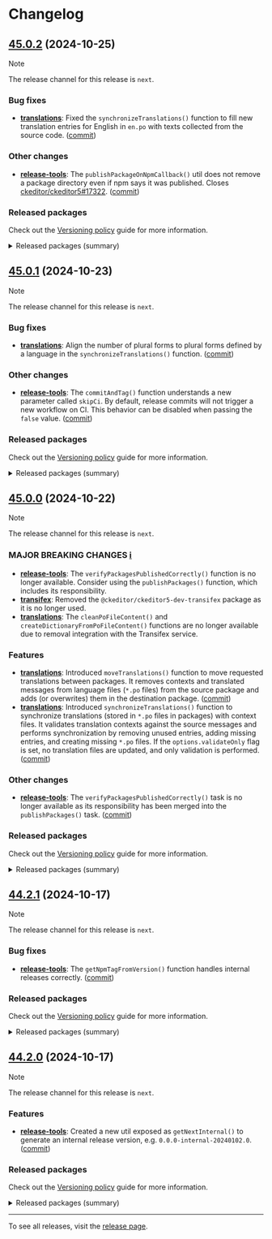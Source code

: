 Changelog
=========

## [45.0.2](https://github.com/ckeditor/ckeditor5-dev/compare/v45.0.1...v45.0.2) (2024-10-25)

> [!NOTE]
> The release channel for this release is `next`.

### Bug fixes

* **[translations](https://www.npmjs.com/package/@ckeditor/ckeditor5-dev-translations)**: Fixed the `synchronizeTranslations()` function to fill new translation entries for English in `en.po` with texts collected from the source code. ([commit](https://github.com/ckeditor/ckeditor5-dev/commit/6188a508fcab74d458419ee60aeb788140cd6bd0))

### Other changes

* **[release-tools](https://www.npmjs.com/package/@ckeditor/ckeditor5-dev-release-tools)**: The `publishPackageOnNpmCallback()` util does not remove a package directory even if npm says it was published. Closes [ckeditor/ckeditor5#17322](https://github.com/ckeditor/ckeditor5/issues/17322). ([commit](https://github.com/ckeditor/ckeditor5-dev/commit/a1b37c79347a7f74f88f6d945526e90b8ea96a67))

### Released packages

Check out the [Versioning policy](https://ckeditor.com/docs/ckeditor5/latest/framework/guides/support/versioning-policy.html) guide for more information.

<details>
<summary>Released packages (summary)</summary>

Other releases:

* [@ckeditor/ckeditor5-dev-build-tools](https://www.npmjs.com/package/@ckeditor/ckeditor5-dev-build-tools/v/45.0.2): v45.0.1 => v45.0.2
* [@ckeditor/ckeditor5-dev-bump-year](https://www.npmjs.com/package/@ckeditor/ckeditor5-dev-bump-year/v/45.0.2): v45.0.1 => v45.0.2
* [@ckeditor/ckeditor5-dev-ci](https://www.npmjs.com/package/@ckeditor/ckeditor5-dev-ci/v/45.0.2): v45.0.1 => v45.0.2
* [@ckeditor/ckeditor5-dev-dependency-checker](https://www.npmjs.com/package/@ckeditor/ckeditor5-dev-dependency-checker/v/45.0.2): v45.0.1 => v45.0.2
* [@ckeditor/ckeditor5-dev-docs](https://www.npmjs.com/package/@ckeditor/ckeditor5-dev-docs/v/45.0.2): v45.0.1 => v45.0.2
* [@ckeditor/ckeditor5-dev-release-tools](https://www.npmjs.com/package/@ckeditor/ckeditor5-dev-release-tools/v/45.0.2): v45.0.1 => v45.0.2
* [@ckeditor/ckeditor5-dev-stale-bot](https://www.npmjs.com/package/@ckeditor/ckeditor5-dev-stale-bot/v/45.0.2): v45.0.1 => v45.0.2
* [@ckeditor/ckeditor5-dev-tests](https://www.npmjs.com/package/@ckeditor/ckeditor5-dev-tests/v/45.0.2): v45.0.1 => v45.0.2
* [@ckeditor/ckeditor5-dev-translations](https://www.npmjs.com/package/@ckeditor/ckeditor5-dev-translations/v/45.0.2): v45.0.1 => v45.0.2
* [@ckeditor/ckeditor5-dev-utils](https://www.npmjs.com/package/@ckeditor/ckeditor5-dev-utils/v/45.0.2): v45.0.1 => v45.0.2
* [@ckeditor/ckeditor5-dev-web-crawler](https://www.npmjs.com/package/@ckeditor/ckeditor5-dev-web-crawler/v/45.0.2): v45.0.1 => v45.0.2
* [@ckeditor/typedoc-plugins](https://www.npmjs.com/package/@ckeditor/typedoc-plugins/v/45.0.2): v45.0.1 => v45.0.2
</details>


## [45.0.1](https://github.com/ckeditor/ckeditor5-dev/compare/v45.0.0...v45.0.1) (2024-10-23)

> [!NOTE]
> The release channel for this release is `next`.

### Bug fixes

* **[translations](https://www.npmjs.com/package/@ckeditor/ckeditor5-dev-translations)**: Align the number of plural forms to plural forms defined by a language in the `synchronizeTranslations()` function. ([commit](https://github.com/ckeditor/ckeditor5-dev/commit/34bf2fd9234c7b8f1c768a810d970b0f29bc7f16))

### Other changes

* **[release-tools](https://www.npmjs.com/package/@ckeditor/ckeditor5-dev-release-tools)**: The `commitAndTag()` function understands a new parameter called `skipCi`. By default, release commits will not trigger a new workflow on CI. This behavior can be disabled when passing the `false` value. ([commit](https://github.com/ckeditor/ckeditor5-dev/commit/ecc5104212b4c4c96f7530db5c384ca45fa67fa8))

### Released packages

Check out the [Versioning policy](https://ckeditor.com/docs/ckeditor5/latest/framework/guides/support/versioning-policy.html) guide for more information.

<details>
<summary>Released packages (summary)</summary>

Other releases:

* [@ckeditor/ckeditor5-dev-build-tools](https://www.npmjs.com/package/@ckeditor/ckeditor5-dev-build-tools/v/45.0.1): v45.0.0 => v45.0.1
* [@ckeditor/ckeditor5-dev-bump-year](https://www.npmjs.com/package/@ckeditor/ckeditor5-dev-bump-year/v/45.0.1): v45.0.0 => v45.0.1
* [@ckeditor/ckeditor5-dev-ci](https://www.npmjs.com/package/@ckeditor/ckeditor5-dev-ci/v/45.0.1): v45.0.0 => v45.0.1
* [@ckeditor/ckeditor5-dev-dependency-checker](https://www.npmjs.com/package/@ckeditor/ckeditor5-dev-dependency-checker/v/45.0.1): v45.0.0 => v45.0.1
* [@ckeditor/ckeditor5-dev-docs](https://www.npmjs.com/package/@ckeditor/ckeditor5-dev-docs/v/45.0.1): v45.0.0 => v45.0.1
* [@ckeditor/ckeditor5-dev-release-tools](https://www.npmjs.com/package/@ckeditor/ckeditor5-dev-release-tools/v/45.0.1): v45.0.0 => v45.0.1
* [@ckeditor/ckeditor5-dev-stale-bot](https://www.npmjs.com/package/@ckeditor/ckeditor5-dev-stale-bot/v/45.0.1): v45.0.0 => v45.0.1
* [@ckeditor/ckeditor5-dev-tests](https://www.npmjs.com/package/@ckeditor/ckeditor5-dev-tests/v/45.0.1): v45.0.0 => v45.0.1
* [@ckeditor/ckeditor5-dev-translations](https://www.npmjs.com/package/@ckeditor/ckeditor5-dev-translations/v/45.0.1): v45.0.0 => v45.0.1
* [@ckeditor/ckeditor5-dev-utils](https://www.npmjs.com/package/@ckeditor/ckeditor5-dev-utils/v/45.0.1): v45.0.0 => v45.0.1
* [@ckeditor/ckeditor5-dev-web-crawler](https://www.npmjs.com/package/@ckeditor/ckeditor5-dev-web-crawler/v/45.0.1): v45.0.0 => v45.0.1
* [@ckeditor/typedoc-plugins](https://www.npmjs.com/package/@ckeditor/typedoc-plugins/v/45.0.1): v45.0.0 => v45.0.1
</details>


## [45.0.0](https://github.com/ckeditor/ckeditor5-dev/compare/v44.2.1...v45.0.0) (2024-10-22)

> [!NOTE]
> The release channel for this release is `next`.

### MAJOR BREAKING CHANGES [ℹ️](https://ckeditor.com/docs/ckeditor5/latest/framework/guides/support/versioning-policy.html#major-and-minor-breaking-changes)

* **[release-tools](https://www.npmjs.com/package/@ckeditor/ckeditor5-dev-release-tools)**: The `verifyPackagesPublishedCorrectly()` function is no longer available. Consider using the `publishPackages()` function, which includes its responsibility.
* **[transifex](https://www.npmjs.com/package/@ckeditor/ckeditor5-dev-transifex)**: Removed the `@ckeditor/ckeditor5-dev-transifex` package as it is no longer used.
* **[translations](https://www.npmjs.com/package/@ckeditor/ckeditor5-dev-translations)**: The `cleanPoFileContent()` and `createDictionaryFromPoFileContent()` functions are no longer available due to removal integration with the Transifex service.

### Features

* **[translations](https://www.npmjs.com/package/@ckeditor/ckeditor5-dev-translations)**: Introduced `moveTranslations()` function to move requested translations between packages. It removes contexts and translated messages from language files (`*.po` files) from the source package and adds (or overwrites) them in the destination package. ([commit](https://github.com/ckeditor/ckeditor5-dev/commit/a53514d3bc18b7c594b64de176d66477c55e9ad8))
* **[translations](https://www.npmjs.com/package/@ckeditor/ckeditor5-dev-translations)**: Introduced `synchronizeTranslations()` function to synchronize translations (stored in `*.po` files in packages) with context files. It validates translation contexts against the source messages and performs synchronization by removing unused entries, adding missing entries, and creating missing `*.po` files. If the `options.validateOnly` flag is set, no translation files are updated, and only validation is performed. ([commit](https://github.com/ckeditor/ckeditor5-dev/commit/a53514d3bc18b7c594b64de176d66477c55e9ad8))

### Other changes

* **[release-tools](https://www.npmjs.com/package/@ckeditor/ckeditor5-dev-release-tools)**: The `verifyPackagesPublishedCorrectly()` task is no longer available as its responsibility has been merged into the `publishPackages()` task. ([commit](https://github.com/ckeditor/ckeditor5-dev/commit/a53514d3bc18b7c594b64de176d66477c55e9ad8))

### Released packages

Check out the [Versioning policy](https://ckeditor.com/docs/ckeditor5/latest/framework/guides/support/versioning-policy.html) guide for more information.

<details>
<summary>Released packages (summary)</summary>

Other releases:

* [@ckeditor/ckeditor5-dev-build-tools](https://www.npmjs.com/package/@ckeditor/ckeditor5-dev-build-tools/v/45.0.0): v44.2.1 => v45.0.0
* [@ckeditor/ckeditor5-dev-bump-year](https://www.npmjs.com/package/@ckeditor/ckeditor5-dev-bump-year/v/45.0.0): v44.2.1 => v45.0.0
* [@ckeditor/ckeditor5-dev-ci](https://www.npmjs.com/package/@ckeditor/ckeditor5-dev-ci/v/45.0.0): v44.2.1 => v45.0.0
* [@ckeditor/ckeditor5-dev-dependency-checker](https://www.npmjs.com/package/@ckeditor/ckeditor5-dev-dependency-checker/v/45.0.0): v44.2.1 => v45.0.0
* [@ckeditor/ckeditor5-dev-docs](https://www.npmjs.com/package/@ckeditor/ckeditor5-dev-docs/v/45.0.0): v44.2.1 => v45.0.0
* [@ckeditor/ckeditor5-dev-release-tools](https://www.npmjs.com/package/@ckeditor/ckeditor5-dev-release-tools/v/45.0.0): v44.2.1 => v45.0.0
* [@ckeditor/ckeditor5-dev-stale-bot](https://www.npmjs.com/package/@ckeditor/ckeditor5-dev-stale-bot/v/45.0.0): v44.2.1 => v45.0.0
* [@ckeditor/ckeditor5-dev-tests](https://www.npmjs.com/package/@ckeditor/ckeditor5-dev-tests/v/45.0.0): v44.2.1 => v45.0.0
* [@ckeditor/ckeditor5-dev-translations](https://www.npmjs.com/package/@ckeditor/ckeditor5-dev-translations/v/45.0.0): v44.2.1 => v45.0.0
* [@ckeditor/ckeditor5-dev-utils](https://www.npmjs.com/package/@ckeditor/ckeditor5-dev-utils/v/45.0.0): v44.2.1 => v45.0.0
* [@ckeditor/ckeditor5-dev-web-crawler](https://www.npmjs.com/package/@ckeditor/ckeditor5-dev-web-crawler/v/45.0.0): v44.2.1 => v45.0.0
* [@ckeditor/typedoc-plugins](https://www.npmjs.com/package/@ckeditor/typedoc-plugins/v/45.0.0): v44.2.1 => v45.0.0
</details>


## [44.2.1](https://github.com/ckeditor/ckeditor5-dev/compare/v44.2.0...v44.2.1) (2024-10-17)

> [!NOTE]
> The release channel for this release is `next`.

### Bug fixes

* **[release-tools](https://www.npmjs.com/package/@ckeditor/ckeditor5-dev-release-tools)**: The `getNpmTagFromVersion()` function handles internal releases correctly. ([commit](https://github.com/ckeditor/ckeditor5-dev/commit/baad1a6ae3b3fe0ff0b4711ae04067d44f128c92))

### Released packages

Check out the [Versioning policy](https://ckeditor.com/docs/ckeditor5/latest/framework/guides/support/versioning-policy.html) guide for more information.

<details>
<summary>Released packages (summary)</summary>

Other releases:

* [@ckeditor/ckeditor5-dev-build-tools](https://www.npmjs.com/package/@ckeditor/ckeditor5-dev-build-tools/v/44.2.1): v44.2.0 => v44.2.1
* [@ckeditor/ckeditor5-dev-bump-year](https://www.npmjs.com/package/@ckeditor/ckeditor5-dev-bump-year/v/44.2.1): v44.2.0 => v44.2.1
* [@ckeditor/ckeditor5-dev-ci](https://www.npmjs.com/package/@ckeditor/ckeditor5-dev-ci/v/44.2.1): v44.2.0 => v44.2.1
* [@ckeditor/ckeditor5-dev-dependency-checker](https://www.npmjs.com/package/@ckeditor/ckeditor5-dev-dependency-checker/v/44.2.1): v44.2.0 => v44.2.1
* [@ckeditor/ckeditor5-dev-docs](https://www.npmjs.com/package/@ckeditor/ckeditor5-dev-docs/v/44.2.1): v44.2.0 => v44.2.1
* [@ckeditor/ckeditor5-dev-release-tools](https://www.npmjs.com/package/@ckeditor/ckeditor5-dev-release-tools/v/44.2.1): v44.2.0 => v44.2.1
* [@ckeditor/ckeditor5-dev-stale-bot](https://www.npmjs.com/package/@ckeditor/ckeditor5-dev-stale-bot/v/44.2.1): v44.2.0 => v44.2.1
* [@ckeditor/ckeditor5-dev-tests](https://www.npmjs.com/package/@ckeditor/ckeditor5-dev-tests/v/44.2.1): v44.2.0 => v44.2.1
* [@ckeditor/ckeditor5-dev-transifex](https://www.npmjs.com/package/@ckeditor/ckeditor5-dev-transifex/v/44.2.1): v44.2.0 => v44.2.1
* [@ckeditor/ckeditor5-dev-translations](https://www.npmjs.com/package/@ckeditor/ckeditor5-dev-translations/v/44.2.1): v44.2.0 => v44.2.1
* [@ckeditor/ckeditor5-dev-utils](https://www.npmjs.com/package/@ckeditor/ckeditor5-dev-utils/v/44.2.1): v44.2.0 => v44.2.1
* [@ckeditor/ckeditor5-dev-web-crawler](https://www.npmjs.com/package/@ckeditor/ckeditor5-dev-web-crawler/v/44.2.1): v44.2.0 => v44.2.1
* [@ckeditor/typedoc-plugins](https://www.npmjs.com/package/@ckeditor/typedoc-plugins/v/44.2.1): v44.2.0 => v44.2.1
</details>


## [44.2.0](https://github.com/ckeditor/ckeditor5-dev/compare/v44.1.1...v44.2.0) (2024-10-17)

> [!NOTE]
> The release channel for this release is `next`.

### Features

* **[release-tools](https://www.npmjs.com/package/@ckeditor/ckeditor5-dev-release-tools)**: Created a new util exposed as `getNextInternal()` to generate an internal release version, e.g. `0.0.0-internal-20240102.0`. ([commit](https://github.com/ckeditor/ckeditor5-dev/commit/38346c679a8cb7ce328a9584a18529110f641325))

### Released packages

Check out the [Versioning policy](https://ckeditor.com/docs/ckeditor5/latest/framework/guides/support/versioning-policy.html) guide for more information.

<details>
<summary>Released packages (summary)</summary>

Releases containing new features:

* [@ckeditor/ckeditor5-dev-release-tools](https://www.npmjs.com/package/@ckeditor/ckeditor5-dev-release-tools/v/44.2.0): v44.1.1 => v44.2.0

Other releases:

* [@ckeditor/ckeditor5-dev-build-tools](https://www.npmjs.com/package/@ckeditor/ckeditor5-dev-build-tools/v/44.2.0): v44.1.1 => v44.2.0
* [@ckeditor/ckeditor5-dev-bump-year](https://www.npmjs.com/package/@ckeditor/ckeditor5-dev-bump-year/v/44.2.0): v44.1.1 => v44.2.0
* [@ckeditor/ckeditor5-dev-ci](https://www.npmjs.com/package/@ckeditor/ckeditor5-dev-ci/v/44.2.0): v44.1.1 => v44.2.0
* [@ckeditor/ckeditor5-dev-dependency-checker](https://www.npmjs.com/package/@ckeditor/ckeditor5-dev-dependency-checker/v/44.2.0): v44.1.1 => v44.2.0
* [@ckeditor/ckeditor5-dev-docs](https://www.npmjs.com/package/@ckeditor/ckeditor5-dev-docs/v/44.2.0): v44.1.1 => v44.2.0
* [@ckeditor/ckeditor5-dev-stale-bot](https://www.npmjs.com/package/@ckeditor/ckeditor5-dev-stale-bot/v/44.2.0): v44.1.1 => v44.2.0
* [@ckeditor/ckeditor5-dev-tests](https://www.npmjs.com/package/@ckeditor/ckeditor5-dev-tests/v/44.2.0): v44.1.1 => v44.2.0
* [@ckeditor/ckeditor5-dev-transifex](https://www.npmjs.com/package/@ckeditor/ckeditor5-dev-transifex/v/44.2.0): v44.1.1 => v44.2.0
* [@ckeditor/ckeditor5-dev-translations](https://www.npmjs.com/package/@ckeditor/ckeditor5-dev-translations/v/44.2.0): v44.1.1 => v44.2.0
* [@ckeditor/ckeditor5-dev-utils](https://www.npmjs.com/package/@ckeditor/ckeditor5-dev-utils/v/44.2.0): v44.1.1 => v44.2.0
* [@ckeditor/ckeditor5-dev-web-crawler](https://www.npmjs.com/package/@ckeditor/ckeditor5-dev-web-crawler/v/44.2.0): v44.1.1 => v44.2.0
* [@ckeditor/typedoc-plugins](https://www.npmjs.com/package/@ckeditor/typedoc-plugins/v/44.2.0): v44.1.1 => v44.2.0
</details>

---

To see all releases, visit the [release page](https://github.com/ckeditor/ckeditor5-dev/releases).
